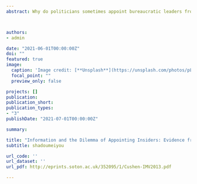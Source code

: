 ```yaml
---
abstract: Why do politicians sometimes appoint bureaucratic leaders from outside of an agency instead of from inside, even in positions where agency-specific expertise is expected to be important? I argue that politicians do not want to be tainted by their appointees’ misbehavior, and when they lack information on local bureaucrats, they appoint agency outsiders to minimize the risk of corruption between agency insiders and business clients. Using an original data of China’s provincial agency leaders, I find that provincial party secretaries are less likely to appoint agency leaders from inside when their in-province time is within 12 to 18 months, but only in agencies with high risk of corruption. Their cautiousness attenuates as their in-province time increases. I further show that this pattern is not driven by other political considerations. My study reveals how information affects the appointment strategy politicians use to solve the dilemma of bureaucratic delegation.



authors:
- admin

date: "2021-06-01T00:00:00Z"
doi: ""
featured: true
image:
  caption: 'Image credit: [**Unsplash**](https://unsplash.com/photos/pLCdAaMFLTE)'
  focal_point: ""
  preview_only: false

projects: []
publication: 
publication_short:
publication_types:
- "3"
publishDate: "2021-07-01T00:00:00Z"

summary:

title: "Information and the Dilemma of Appointing Insiders: Evidence from the Appointment of China's Provincial Agency Leaders"
subtitle: shadoumeiyou

url_code: ''
url_dataset: ''
url_pdf: http://eprints.soton.ac.uk/352095/1/Cushen-IMV2013.pdf

---
```


